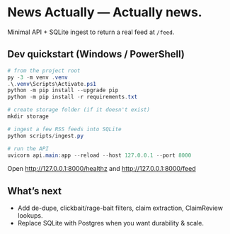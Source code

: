 # News Actually — Actually news.

Minimal API + SQLite ingest to return a real feed at `/feed`.

## Dev quickstart (Windows / PowerShell)

```powershell
# from the project root
py -3 -m venv .venv
.\.venv\Scripts\Activate.ps1
python -m pip install --upgrade pip
python -m pip install -r requirements.txt

# create storage folder (if it doesn't exist)
mkdir storage

# ingest a few RSS feeds into SQLite
python scripts/ingest.py

# run the API
uvicorn api.main:app --reload --host 127.0.0.1 --port 8000
```

Open http://127.0.0.1:8000/healthz and http://127.0.0.1:8000/feed

## What’s next
- Add de-dupe, clickbait/rage-bait filters, claim extraction, ClaimReview lookups.
- Replace SQLite with Postgres when you want durability & scale.
